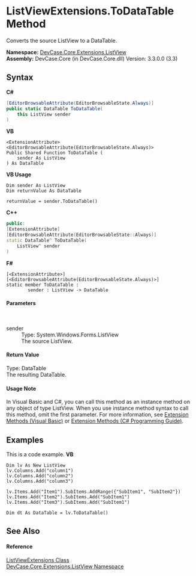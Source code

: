 # ListViewExtensions.ToDataTable Method 
 

Converts the source ListView to a DataTable.

**Namespace:**&nbsp;<a href="N_DevCase_Core_Extensions_ListView">DevCase.Core.Extensions.ListView</a><br />**Assembly:**&nbsp;DevCase.Core (in DevCase.Core.dll) Version: 3.3.0.0 (3.3)

## Syntax

**C#**<br />
``` C#
[EditorBrowsableAttribute(EditorBrowsableState.Always)]
public static DataTable ToDataTable(
	this ListView sender
)
```

**VB**<br />
``` VB
<ExtensionAttribute>
<EditorBrowsableAttribute(EditorBrowsableState.Always)>
Public Shared Function ToDataTable ( 
	sender As ListView
) As DataTable
```

**VB Usage**<br />
``` VB Usage
Dim sender As ListView
Dim returnValue As DataTable

returnValue = sender.ToDataTable()
```

**C++**<br />
``` C++
public:
[ExtensionAttribute]
[EditorBrowsableAttribute(EditorBrowsableState::Always)]
static DataTable^ ToDataTable(
	ListView^ sender
)
```

**F#**<br />
``` F#
[<ExtensionAttribute>]
[<EditorBrowsableAttribute(EditorBrowsableState.Always)>]
static member ToDataTable : 
        sender : ListView -> DataTable 

```


#### Parameters
&nbsp;<dl><dt>sender</dt><dd>Type: System.Windows.Forms.ListView<br />The source ListView.</dd></dl>

#### Return Value
Type: DataTable<br />The resulting DataTable.

#### Usage Note
In Visual Basic and C#, you can call this method as an instance method on any object of type ListView. When you use instance method syntax to call this method, omit the first parameter. For more information, see <a href="https://docs.microsoft.com/dotnet/visual-basic/programming-guide/language-features/procedures/extension-methods">Extension Methods (Visual Basic)</a> or <a href="https://docs.microsoft.com/dotnet/csharp/programming-guide/classes-and-structs/extension-methods">Extension Methods (C# Programming Guide)</a>.

## Examples
This is a code example. 
**VB**<br />
``` VB
Dim lv As New ListView
lv.Columns.Add("column1")
lv.Columns.Add("column2")
lv.Columns.Add("column3")

lv.Items.Add("Item1").SubItems.AddRange({"SubItem1", "SubItem2"})
lv.Items.Add("Item2").SubItems.Add("SubItem1")
lv.Items.Add("Item3").SubItems.Add("SubItem1")

Dim dt As DataTable = lv.ToDataTable()
```


## See Also


#### Reference
<a href="T_DevCase_Core_Extensions_ListView_ListViewExtensions">ListViewExtensions Class</a><br /><a href="N_DevCase_Core_Extensions_ListView">DevCase.Core.Extensions.ListView Namespace</a><br />